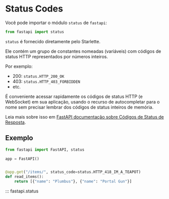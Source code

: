 # Status Codes

Você pode importar o módulo `status` de `fastapi`:

```python
from fastapi import status
```

`status` é fornecido diretamente pelo Starlette.

Ele contém um grupo de constantes nomeadas (variáveis) com códigos de status HTTP representados por números inteiros.

Por exemplo:

* 200: `status.HTTP_200_OK`
* 403: `status.HTTP_403_FORBIDDEN`
* etc.

É conveniente acessar rapidamente os códigos de status HTTP (e WebSocket) em sua aplicação, usando o recurso de autocompletar para o nome sem precisar lembrar dos códigos de status inteiros de memória.

Leia mais sobre isso em [FastAPI documentação sobre Códigos de Status de Resposta](https://fastapi.tiangolo.com/tutorial/response-status-code/).

## Exemplo

```python
from fastapi import FastAPI, status

app = FastAPI()


@app.get("/items/", status_code=status.HTTP_418_IM_A_TEAPOT)
def read_items():
    return [{"name": "Plumbus"}, {"name": "Portal Gun"}]
```

::: fastapi.status
